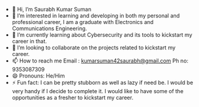 - 👋 Hi, I’m Saurabh Kumar Suman
- 👀 I’m interested in learning and developing in both my personal and professional career, I am a graduate with Electronics and Communications Engineering.
- 🌱 I’m currently learning about Cybersecurity and its tools to kickstart my career in that.
- 💞️ I’m looking to collaborate on the projects related to kickstart my career.
- 📫 How to reach me Email : kumarsuman42saurabh@gmail.com Ph no: 9353087309
- 😄 Pronouns: He/Him
- ⚡ Fun fact: I can be pretty stubborn as well as lazy if need be. I would be very handy if I decide to complete it. I would like to have some of the opportunities as a fresher to kickstart my career.

<!---
Zom42bie/Zom42bie is a ✨ special ✨ repository because its `README.md` (this file) appears on your GitHub profile.
You can click the Preview link to take a look at your changes.
--->
